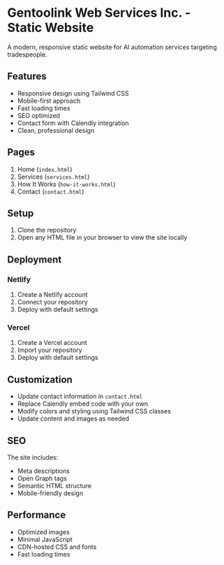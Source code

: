 # Gentoolink Web Services Inc. - Static Website

A modern, responsive static website for AI automation services targeting tradespeople.

## Features

- Responsive design using Tailwind CSS
- Mobile-first approach
- Fast loading times
- SEO optimized
- Contact form with Calendly integration
- Clean, professional design

## Pages

1. Home (`index.html`)
2. Services (`services.html`)
3. How It Works (`how-it-works.html`)
4. Contact (`contact.html`)

## Setup

1. Clone the repository
2. Open any HTML file in your browser to view the site locally

## Deployment

### Netlify

1. Create a Netlify account
2. Connect your repository
3. Deploy with default settings

### Vercel

1. Create a Vercel account
2. Import your repository
3. Deploy with default settings

## Customization

- Update contact information in `contact.html`
- Replace Calendly embed code with your own
- Modify colors and styling using Tailwind CSS classes
- Update content and images as needed

## SEO

The site includes:
- Meta descriptions
- Open Graph tags
- Semantic HTML structure
- Mobile-friendly design

## Performance

- Optimized images
- Minimal JavaScript
- CDN-hosted CSS and fonts
- Fast loading times
